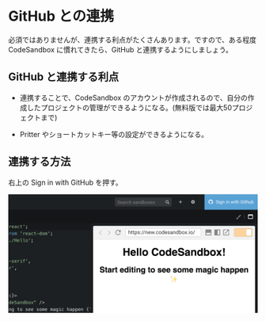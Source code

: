 # GitHub との連携

必須ではありませんが、連携する利点がたくさんあります。ですので、ある程度 CodeSandbox に慣れてきたら、GitHub と連携するようにしましょう。

## GitHub と連携する利点

- 連携することで、CodeSandbox のアカウントが作成されるので、自分の作成したプロジェクトの管理ができるようになる。(無料版では最大50プロジェクトまで)

- Pritter やショートカットキー等の設定ができるようになる。

## 連携する方法

右上の Sign in with GitHub を押す。

![](/assets/codesandbox-connect-to-github.png)